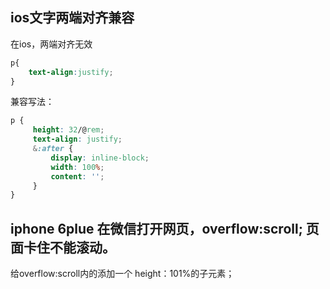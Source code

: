 ## ios文字两端对齐兼容
在ios，两端对齐无效
```css
p{
    text-align:justify;
}
```
兼容写法：
```css
p {                 
     height: 32/@rem;                   
     text-align: justify;
     &:after {
         display: inline-block;
         width: 100%;
         content: '';
     }
}
```

## iphone 6plue 在微信打开网页，overflow:scroll; 页面卡住不能滚动。
给overflow:scroll内的添加一个 height：101%的子元素；
<!-- ![示例图片](/FWEB/images/css1.png) -->